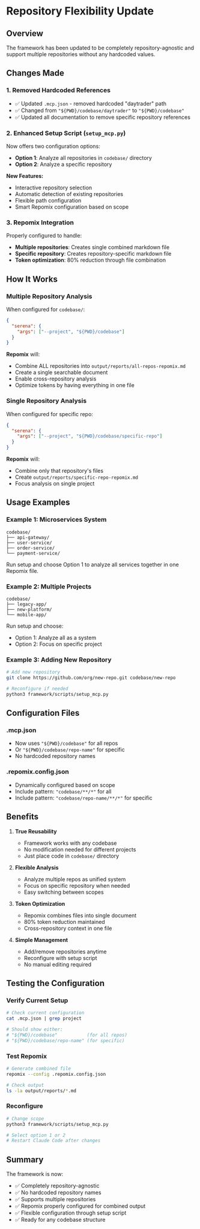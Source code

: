 # Repository Flexibility Update

## Overview
The framework has been updated to be completely repository-agnostic and support multiple repositories without any hardcoded values.

## Changes Made

### 1. Removed Hardcoded References
- ✅ Updated `.mcp.json` - removed hardcoded "daytrader" path
- ✅ Changed from `"${PWD}/codebase/daytrader"` to `"${PWD}/codebase"`
- ✅ Updated all documentation to remove specific repository references

### 2. Enhanced Setup Script (`setup_mcp.py`)
Now offers two configuration options:
- **Option 1**: Analyze all repositories in `codebase/` directory
- **Option 2**: Analyze a specific repository

**New Features:**
- Interactive repository selection
- Automatic detection of existing repositories
- Flexible path configuration
- Smart Repomix configuration based on scope

### 3. Repomix Integration
Properly configured to handle:
- **Multiple repositories**: Creates single combined markdown file
- **Specific repository**: Creates repository-specific markdown file
- **Token optimization**: 80% reduction through file combination

## How It Works

### Multiple Repository Analysis
When configured for `codebase/`:
```json
{
  "serena": {
    "args": ["--project", "${PWD}/codebase"]
  }
}
```

**Repomix** will:
- Combine ALL repositories into `output/reports/all-repos-repomix.md`
- Create a single searchable document
- Enable cross-repository analysis
- Optimize tokens by having everything in one file

### Single Repository Analysis
When configured for specific repo:
```json
{
  "serena": {
    "args": ["--project", "${PWD}/codebase/specific-repo"]
  }
}
```

**Repomix** will:
- Combine only that repository's files
- Create `output/reports/specific-repo-repomix.md`
- Focus analysis on single project

## Usage Examples

### Example 1: Microservices System
```
codebase/
├── api-gateway/
├── user-service/
├── order-service/
└── payment-service/
```

Run setup and choose Option 1 to analyze all services together in one Repomix file.

### Example 2: Multiple Projects
```
codebase/
├── legacy-app/
├── new-platform/
└── mobile-app/
```

Run setup and choose:
- Option 1: Analyze all as a system
- Option 2: Focus on specific project

### Example 3: Adding New Repository
```bash
# Add new repository
git clone https://github.com/org/new-repo.git codebase/new-repo

# Reconfigure if needed
python3 framework/scripts/setup_mcp.py
```

## Configuration Files

### .mcp.json
- Now uses `"${PWD}/codebase"` for all repos
- Or `"${PWD}/codebase/repo-name"` for specific
- No hardcoded repository names

### .repomix.config.json
- Dynamically configured based on scope
- Include pattern: `"codebase/**/*"` for all
- Include pattern: `"codebase/repo-name/**/*"` for specific

## Benefits

1. **True Reusability**
   - Framework works with any codebase
   - No modification needed for different projects
   - Just place code in `codebase/` directory

2. **Flexible Analysis**
   - Analyze multiple repos as unified system
   - Focus on specific repository when needed
   - Easy switching between scopes

3. **Token Optimization**
   - Repomix combines files into single document
   - 80% token reduction maintained
   - Cross-repository context in one file

4. **Simple Management**
   - Add/remove repositories anytime
   - Reconfigure with setup script
   - No manual editing required

## Testing the Configuration

### Verify Current Setup
```bash
# Check current configuration
cat .mcp.json | grep project

# Should show either:
# "${PWD}/codebase"           (for all repos)
# "${PWD}/codebase/repo-name" (for specific)
```

### Test Repomix
```bash
# Generate combined file
repomix --config .repomix.config.json

# Check output
ls -la output/reports/*.md
```

### Reconfigure
```bash
# Change scope
python3 framework/scripts/setup_mcp.py

# Select option 1 or 2
# Restart Claude Code after changes
```

## Summary

The framework is now:
- ✅ Completely repository-agnostic
- ✅ No hardcoded repository names
- ✅ Supports multiple repositories
- ✅ Repomix properly configured for combined output
- ✅ Flexible configuration through setup script
- ✅ Ready for any codebase structure